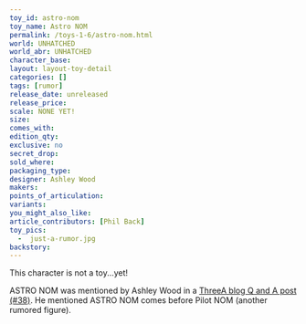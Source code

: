 ```yaml
---
toy_id: astro-nom
toy_name: Astro NOM
permalink: /toys-1-6/astro-nom.html
world: UNHATCHED
world_abr: UNHATCHED
character_base: 
layout: layout-toy-detail
categories: []
tags: [rumor]
release_date: unreleased
release_price: 
scale: NONE YET!
size: 
comes_with: 
edition_qty: 
exclusive: no
secret_drop:
sold_where: 
packaging_type: 
designer: Ashley Wood
makers: 
points_of_articulation: 
variants: 
you_might_also_like: 
article_contributors: [Phil Back]
toy_pics:
  -  just-a-rumor.jpg
backstory: 
---
```

This character is not a toy...yet! 

ASTRO NOM was mentioned by Ashley Wood in a <a href="https://www.worldofthreea.com/threea-production-blog/qa38" target="_blank">ThreeA blog Q and A post (#38)</a>. He mentioned ASTRO NOM comes before Pilot NOM (another rumored figure).